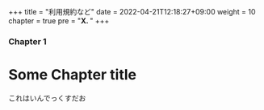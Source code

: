 +++
title = "利用規約など"
date = 2022-04-21T12:18:27+09:00
weight = 10
chapter = true
pre = "<b>X. </b>"
+++

### Chapter 1

# Some Chapter title

これはいんでっくすだお